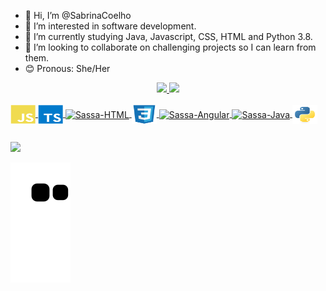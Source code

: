 - 👋 Hi, I’m @SabrinaCoelho
- 👀 I’m interested in software development.
- 🌱 I’m currently studying Java, Javascript, CSS, HTML and Python 3.8.
- 💞️ I’m looking to collaborate on challenging projects so I can learn from them.
- 😊 Pronous: She/Her

<div align="center">
  <a href="https://github.com/rafaballerini">
  <img height="180em" src="https://github-readme-stats.vercel.app/api?username=sabrinacoelho&show_icons=true&theme=dracula&include_all_commits=true&count_private=true"/>
  <img height="180em" src="https://github-readme-stats.vercel.app/api/top-langs/?username=sabrinacoelho&layout=compact&langs_count=7&theme=dracula"/>
</div>
<div style="display: inline_block"><br>
  <img align="center" alt="Sassa-Js" height="30" width="40" src="https://raw.githubusercontent.com/devicons/devicon/master/icons/javascript/javascript-plain.svg">
  <img align="center" alt="Sassa-Ts" height="30" width="40" src="https://raw.githubusercontent.com/devicons/devicon/master/icons/typescript/typescript-plain.svg">
  <img align="center" alt="Sassa-HTML" height="30" width="40" src="https://cdn.jsdelivr.net/gh/devicons/devicon/icons/html5/html5-original.svg" />
  <img align="center" alt="Sassa-CSS" height="30" width="40" src="https://raw.githubusercontent.com/devicons/devicon/master/icons/css3/css3-original.svg">
  <img align="center" alt="Sassa-Angular" height="30" width="40" src="https://cdn.jsdelivr.net/gh/devicons/devicon/icons/angularjs/angularjs-original.svg">
  <img align="center" alt="Sassa-Java" height="30" width="40" src="https://cdn.jsdelivr.net/gh/devicons/devicon/icons/java/java-original-wordmark.svg" />    
  <img align="center" alt="Sassa-Python" height="30" width="40" src="https://raw.githubusercontent.com/devicons/devicon/master/icons/python/python-original.svg">
</div>
  
##

 <div>
   <a href=" 	linkedin.com/in/sabrina-coelho-382a511aa" target="_blank"><img src="https://img.shields.io/badge/LinkedIn-0077B5?style=for-the-badge&logo=linkedin&logoColor=white">
</div>
   
![Snake animation](https://github.com/sabrinacoelho/sabrinacoelho/blob/output/github-contribution-grid-snake.svg)
